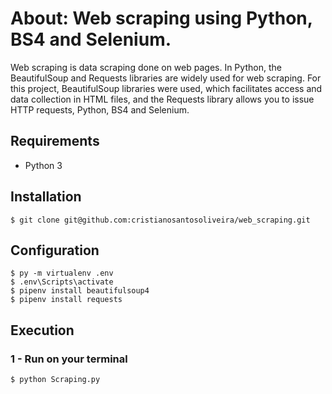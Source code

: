 
# About: Web scraping using Python, BS4 and Selenium.

Web scraping is data scraping done on web pages. In Python, the BeautifulSoup and Requests libraries
are widely used for web scraping.
For this project, BeautifulSoup libraries were used, which facilitates access and data collection in HTML files,
and the Requests library allows you to issue HTTP requests, Python, BS4 and Selenium.

## Requirements
* Python 3


## Installation

```
$ git clone git@github.com:cristianosantosoliveira/web_scraping.git
```

## Configuration

```
$ py -m virtualenv .env  									
$ .env\Scripts\activate	  								
$ pipenv install beautifulsoup4							
$ pipenv install requests  
```

## Execution

### 1 - Run on your terminal
```
$ python Scraping.py
```
